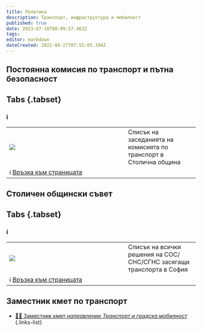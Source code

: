 ```yaml
---
title: Политика
description: Транспорт, инфраструктура и мобилност
published: true
date: 2023-07-10T08:09:57.463Z
tags: 
editor: markdown
dateCreated: 2022-04-27T07:55:05.394Z
---
```



## Постоянна комисия по транспорт и пътна безопасност

## Tabs {.tabset}

### ℹ️
<table style="width:100%">
  <tr>
    <td style="width:300px"><img src="https://drive.google.com/uc?id=1RN8SrnG18p2CWhpBtIj0oaW0On4uzhen"></td>
    <td>Списък на заседанията на комисията по транспорт в Столична община</td>
  </tr>
  <td colspan=2 >ℹ️ <a href="/bg/politics/transport-council">Връзка към страницата</a></td>
</table>

## Столичен общински съвет

## Tabs {.tabset}

### ℹ️
<table style="width:100%">
  <tr>
    <td style="width:300px"><img src="https://drive.google.com/uc?id=1JvZQNQnLJ8QpiL4qJ0qaaJ49GzO3ycA_"></td>
    <td>Списък на всички решения на СОС/СНС/СГНС засягащи транспорта в София</td>
  </tr>
  <td colspan=2 >ℹ️ <a href="/bg/politics/sofia-council-decisions">Връзка към страницата</a></td>
</table>


## Заместник кмет по транспорт

- [:man_office_worker:  Заместник кмет  *направление Транспорт и градска мобилност*](/politics/deputy-mayor)
{.links-list}
